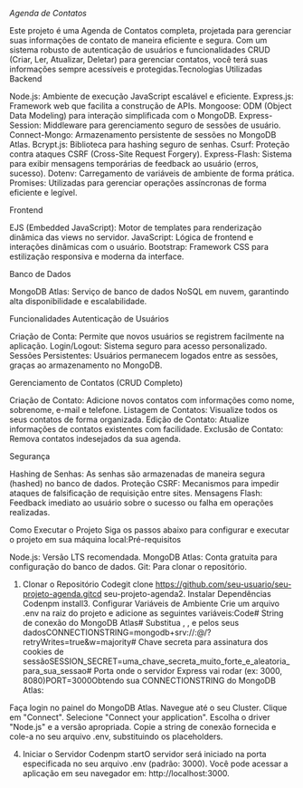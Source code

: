 *Agenda de Contatos*


Este projeto é uma Agenda de Contatos completa, projetada para gerenciar suas informações de contato de maneira eficiente e segura. Com um sistema robusto de autenticação de usuários e funcionalidades CRUD (Criar, Ler, Atualizar, Deletar) para gerenciar contatos, você terá suas informações sempre acessíveis e protegidas.Tecnologias Utilizadas
Backend

Node.js: Ambiente de execução JavaScript escalável e eficiente.
Express.js: Framework web que facilita a construção de APIs.
Mongoose: ODM (Object Data Modeling) para interação simplificada com o MongoDB.
Express-Session: Middleware para gerenciamento seguro de sessões de usuário.
Connect-Mongo: Armazenamento persistente de sessões no MongoDB Atlas.
Bcrypt.js: Biblioteca para hashing seguro de senhas.
Csurf: Proteção contra ataques CSRF (Cross-Site Request Forgery).
Express-Flash: Sistema para exibir mensagens temporárias de feedback ao usuário (erros, sucesso).
Dotenv: Carregamento de variáveis de ambiente de forma prática.
Promises: Utilizadas para gerenciar operações assíncronas de forma eficiente e legível.

Frontend

EJS (Embedded JavaScript): Motor de templates para renderização dinâmica das views no servidor.
JavaScript: Lógica de frontend e interações dinâmicas com o usuário.
Bootstrap: Framework CSS para estilização responsiva e moderna da interface.

Banco de Dados

MongoDB Atlas: Serviço de banco de dados NoSQL em nuvem, garantindo alta disponibilidade e escalabilidade.

Funcionalidades
Autenticação de Usuários

Criação de Conta: Permite que novos usuários se registrem facilmente na aplicação.
Login/Logout: Sistema seguro para acesso personalizado.
Sessões Persistentes: Usuários permanecem logados entre as sessões, graças ao armazenamento no MongoDB.

Gerenciamento de Contatos (CRUD Completo)

Criação de Contato: Adicione novos contatos com informações como nome, sobrenome, e-mail e telefone.
Listagem de Contatos: Visualize todos os seus contatos de forma organizada.
Edição de Contato: Atualize informações de contatos existentes com facilidade.
Exclusão de Contato: Remova contatos indesejados da sua agenda.

Segurança

Hashing de Senhas: As senhas são armazenadas de maneira segura (hashed) no banco de dados.
Proteção CSRF: Mecanismos para impedir ataques de falsificação de requisição entre sites.
Mensagens Flash: Feedback imediato ao usuário sobre o sucesso ou falha em operações realizadas.

Como Executar o Projeto
Siga os passos abaixo para configurar e executar o projeto em sua máquina local:Pré-requisitos

Node.js: Versão LTS recomendada.
MongoDB Atlas: Conta gratuita para configuração do banco de dados.
Git: Para clonar o repositório.

1. Clonar o Repositório
Codegit clone https://github.com/seu-usuario/seu-projeto-agenda.gitcd seu-projeto-agenda2. Instalar Dependências
Codenpm install3. Configurar Variáveis de Ambiente
Crie um arquivo .env na raiz do projeto e adicione as seguintes variáveis:Code# String de conexão do MongoDB Atlas# Substitua <username>, <password>, <cluster-url> e <database-name> pelos seus dadosCONNECTIONSTRING=mongodb+srv://<username>:<password>@<cluster-url>/<database-name>?retryWrites=true&w=majority# Chave secreta para assinatura dos cookies de sessãoSESSION_SECRET=uma_chave_secreta_muito_forte_e_aleatoria_para_sua_sessao# Porta onde o servidor Express vai rodar (ex: 3000, 8080)PORT=3000Obtendo sua CONNECTIONSTRING do MongoDB Atlas:

Faça login no painel do MongoDB Atlas.
Navegue até o seu Cluster.
Clique em "Connect".
Selecione "Connect your application".
Escolha o driver "Node.js" e a versão apropriada.
Copie a string de conexão fornecida e cole-a no seu arquivo .env, substituindo os placeholders.

4. Iniciar o Servidor
Codenpm startO servidor será iniciado na porta especificada no seu arquivo .env (padrão: 3000). Você pode acessar a aplicação em seu navegador em: http://localhost:3000.
